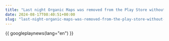 ```yaml
---
title: "Last night Organic Maps was removed from the Play Store without any warnings or additional details due to \"not meeting the requirements for the Family Program\""
date: 2024-08-17T08:40:51+00:00
slug: "last-night-organic-maps-was-removed-from-the-play-store-without-any-warnings-or-additional-details-due-to-not-meeting-the-requirements-for-the-family-program"
---
```


{{ googleplaynews(lang="en") }}
